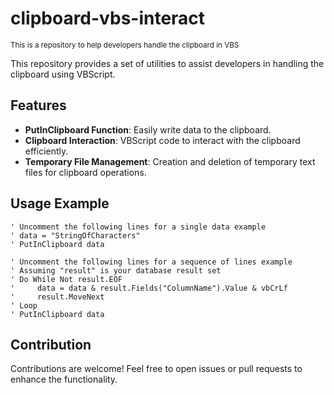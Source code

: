 # clipboard-vbs-interact
<small>This is a repository to help developers handle the clipboard in VBS</small>

This repository provides a set of utilities to assist developers in handling the clipboard using VBScript.

## Features

- **PutInClipboard Function**: Easily write data to the clipboard.
- **Clipboard Interaction**: VBScript code to interact with the clipboard efficiently.
- **Temporary File Management**: Creation and deletion of temporary text files for clipboard operations.

## Usage Example

```vbscript
' Uncomment the following lines for a single data example
' data = "StringOfCharacters"
' PutInClipboard data

' Uncomment the following lines for a sequence of lines example
' Assuming "result" is your database result set
' Do While Not result.EOF
'     data = data & result.Fields("ColumnName").Value & vbCrLf
'     result.MoveNext
' Loop
' PutInClipboard data
```

## Contribution
Contributions are welcome! Feel free to open issues or pull requests to enhance the functionality.
